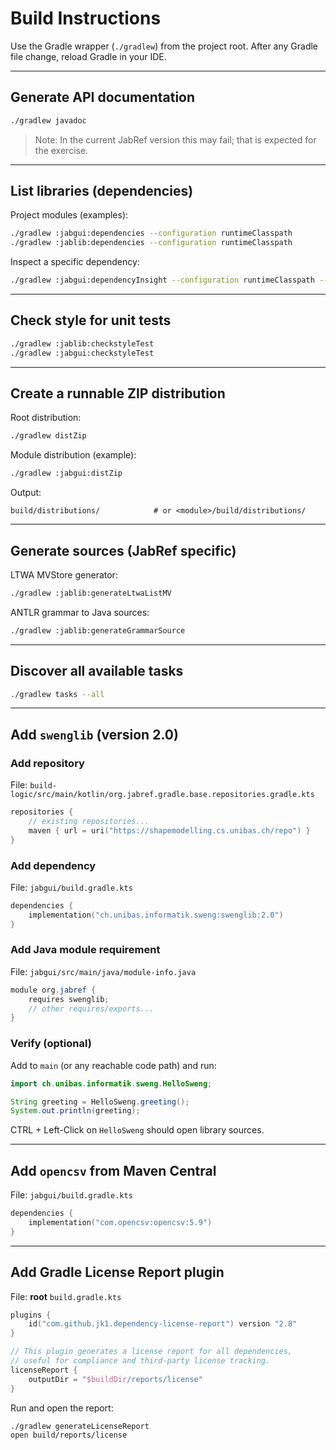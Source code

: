 # Build Instructions

Use the Gradle wrapper (`./gradlew`) from the project root. After any Gradle file change, reload Gradle in your IDE.

---

##  Generate API documentation
```bash
./gradlew javadoc
```
> Note: In the current JabRef version this may fail; that is expected for the exercise.

---

## List libraries (dependencies)
Project modules (examples):
```bash
./gradlew :jabgui:dependencies --configuration runtimeClasspath
./gradlew :jablib:dependencies --configuration runtimeClasspath
```
Inspect a specific dependency:
```bash
./gradlew :jabgui:dependencyInsight --configuration runtimeClasspath --dependency <name-or-group>
```

---

## Check style for unit tests
```bash
./gradlew :jablib:checkstyleTest
./gradlew :jabgui:checkstyleTest
```

---

##  Create a runnable ZIP distribution
Root distribution:
```bash
./gradlew distZip
```
Module distribution (example):
```bash
./gradlew :jabgui:distZip
```
Output:
```
build/distributions/            # or <module>/build/distributions/
```

---

## Generate sources (JabRef specific)
LTWA MVStore generator:
```bash
./gradlew :jablib:generateLtwaListMV
```
ANTLR grammar to Java sources:
```bash
./gradlew :jablib:generateGrammarSource
```

---

##  Discover all available tasks
```bash
./gradlew tasks --all
```

---

##  Add `swenglib` (version 2.0)

###  Add repository
File: `build-logic/src/main/kotlin/org.jabref.gradle.base.repositories.gradle.kts`
```kotlin
repositories {
    // existing repositories...
    maven { url = uri("https://shapemodelling.cs.unibas.ch/repo") }
}
```

###  Add dependency
File: `jabgui/build.gradle.kts`
```kotlin
dependencies {
    implementation("ch.unibas.informatik.sweng:swenglib:2.0")
}
```

###  Add Java module requirement
File: `jabgui/src/main/java/module-info.java`
```java
module org.jabref {
    requires swenglib;
    // other requires/exports...
}
```

###  Verify (optional)
Add to `main` (or any reachable code path) and run:
```java
import ch.unibas.informatik.sweng.HelloSweng;

String greeting = HelloSweng.greeting();
System.out.println(greeting);
```
CTRL + Left-Click on `HelloSweng` should open library sources.

---

##  Add `opencsv` from Maven Central
File: `jabgui/build.gradle.kts`
```kotlin
dependencies {
    implementation("com.opencsv:opencsv:5.9")
}
```

---

##  Add Gradle License Report plugin
File: **root** `build.gradle.kts`
```kotlin
plugins {
    id("com.github.jk1.dependency-license-report") version "2.8"
}

// This plugin generates a license report for all dependencies,
// useful for compliance and third-party license tracking.
licenseReport {
    outputDir = "$buildDir/reports/license"
}
```
Run and open the report:
```bash
./gradlew generateLicenseReport
open build/reports/license
```
